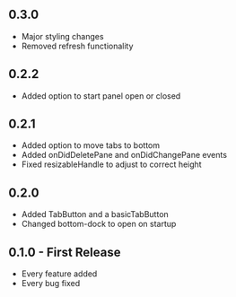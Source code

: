 ## 0.3.0
* Major styling changes
* Removed refresh functionality

## 0.2.2
* Added option to start panel open or closed

## 0.2.1
* Added option to move tabs to bottom
* Added onDidDeletePane and onDidChangePane events
* Fixed resizableHandle to adjust to correct height

## 0.2.0
* Added TabButton and a basicTabButton
* Changed bottom-dock to open on startup

## 0.1.0 - First Release
* Every feature added
* Every bug fixed

